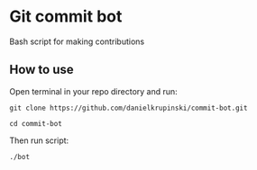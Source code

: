 # Git commit bot
Bash script for making contributions

## How to use
Open terminal in your repo directory and run:
```
git clone https://github.com/danielkrupinski/commit-bot.git
```
```
cd commit-bot
```
Then run script:
```
./bot
```